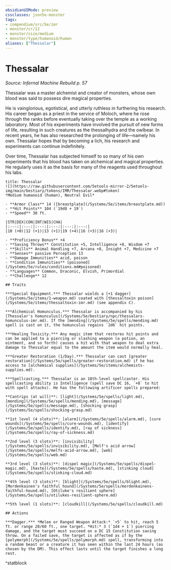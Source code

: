 ```yaml
---
obsidianUIMode: preview
cssclasses: json5e-monster
tags:
- compendium/src/5e/imr
- monster/cr/12
- monster/size/medium
- monster/type/humanoid/human
aliases: ["Thessalar"]
---
```

# Thessalar
*Source: Infernal Machine Rebuild p. 57*  

Thessalar was a master alchemist and creator of monsters, whose own blood was said to possess dire magical properties.

He is vainglorious, egotistical, and utterly ruthless in furthering his research. His career began as a priest in the service of Moloch, where he rose through the ranks before eventually taking over the temple as a working laboratory. Most of his experiments have involved the pursuit of new forms of life, resulting in such creatures as the thessalhydra and the owlbear. In recent years, he has also researched the prolonging of life—namely his own. Thessalar hopes that by becoming a lich, his research and experiments can continue indefinitely.

Over time, Thessalar has subjected himself to so many of his own experiments that his blood has taken on alchemical and magical properties. He regularly uses it as the basis for many of the reagents used throughout his labs.

```ad-statblock
title: Thessalar
![](https://raw.githubusercontent.com/5etools-mirror-2/5etools-img/main/bestiary/tokens/IMR/Thessalar.webp#token)
*Medium humanoid (human), Neutral Evil*

- **Armor Class** 14 ([breastplate](/Systems/5e/items/breastplate.md))
- **Hit Points** 104 (`19d8 + 19`)
- **Speed** 30 ft.

|STR|DEX|CON|INT|WIS|CHA|
|:---:|:---:|:---:|:---:|:---:|:---:|
|10 (+0)|12 (+1)|13 (+1)|19 (+4)|16 (+3)|16 (+3)|

- **Proficiency Bonus** +4
- **Saving Throws** Constitution +5, Intelligence +8, Wisdom +7
- **Skills** Animal Handling +7, Arcana +8, Insight +7, Medicine +7
- **Senses** passive Perception 13
- **Damage Immunities** acid, poison
- **Condition Immunities** [poisoned](/Systems/5e/rules/conditions.md#poisoned)
- **Languages** Common, Draconic, Elvish, Primordial
- **Challenge** 12

## Traits

***Special Equipment.*** Thessalar wields a [+1 dagger](/Systems/5e/items/1-weapon.md) coated with [thessaltoxin poison](/Systems/5e/items/thessaltoxin-imr.md) (see appendix C).

***Alchemical Homunculus.*** Thessalar is accompanied by his [Thessalar's homunculus](/Systems/5e/bestiary/npc/thessalars-homunculus-imr.md). If the [mending](/Systems/5e/spells/mending.md) spell is cast on it, the homunculus regains `2d6` hit points.

***Healing Toxicity.*** Any magic item that restores hit points and can be applied to a piercing or slashing weapon (a potion, an ointment, and so forth) causes a hit with that weapon to deal extra damage to Thessalar equal to the amount the item would normally heal.

***Greater Restoration (1/Day).*** Thessalar can cast [greater restoration](/Systems/5e/spells/greater-restoration.md) if he has access to [alchemical supplies](/Systems/5e/items/alchemists-supplies.md).

***Spellcasting.*** Thessalar is an 18th-level spellcaster. His spellcasting ability is Intelligence (spell save DC 16, `+8` to hit with spell attacks). He has the following artificer spells prepared:

**Cantrips (at will)**: [light](/Systems/5e/spells/light.md), [mending](/Systems/5e/spells/mending.md), [message](/Systems/5e/spells/message.md), [shocking grasp](/Systems/5e/spells/shocking-grasp.md)

**1st level (4 slots)**: [alarm](/Systems/5e/spells/alarm.md), [cure wounds](/Systems/5e/spells/cure-wounds.md), [identify](/Systems/5e/spells/identify.md), [ray of sickness](/Systems/5e/spells/ray-of-sickness.md)

**2nd level (3 slots)**: [invisibility](/Systems/5e/spells/invisibility.md), [Melf's acid arrow](/Systems/5e/spells/melfs-acid-arrow.md), [web](/Systems/5e/spells/web.md)

**3rd level (3 slots)**: [dispel magic](/Systems/5e/spells/dispel-magic.md), [haste](/Systems/5e/spells/haste.md), [stinking cloud](/Systems/5e/spells/stinking-cloud.md)

**4th level (3 slots)**: [blight](/Systems/5e/spells/blight.md), [Mordenkainen's faithful hound](/Systems/5e/spells/mordenkainens-faithful-hound.md), [Otiluke's resilient sphere](/Systems/5e/spells/otilukes-resilient-sphere.md)

**5th level (1 slots)**: [cloudkill](/Systems/5e/spells/cloudkill.md)

## Actions

***Dagger.*** *Melee or Ranged Weapon Attack:* `+5` to hit, reach 5 ft. or range 20/60 ft., one target. *Hit:* 3 (`1d4 + 1`) piercing damage, and the target must succeed on a DC 15 Constitution saving throw. On a failed save, the target is affected as if by the [polymorph](/Systems/5e/spells/polymorph.md) spell, transforming into a random beast or a creature it has seen within the last 24 hours (as chosen by the DM). This effect lasts until the target finishes a long rest.
```
^statblock